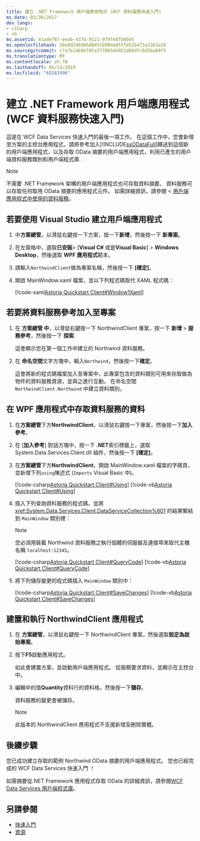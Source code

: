 ```yaml
---
title: 建立 .NET Framework 用戶端應用程式 (WCF 資料服務快速入門)
ms.date: 03/30/2017
dev_langs:
- csharp
- vb
ms.assetid: 41ade767-eeab-437d-9121-9797e8fb8045
ms.openlocfilehash: 50e8d24698bd8451b90da05ffe52b473a13b3a20
ms.sourcegitcommit: c7a7e1468bf0fa7f7065de951d60dfc8d5ba89f5
ms.translationtype: MT
ms.contentlocale: zh-TW
ms.lasthandoff: 05/14/2019
ms.locfileid: "65583596"
---
```

# <a name="creating-the-net-framework-client-application-wcf-data-services-quickstart"></a>建立 .NET Framework 用戶端應用程式 (WCF 資料服務快速入門)

這是在 WCF Data Services 快速入門的最後一項工作。 在這個工作中，您會新增至方案的主控台應用程式，請將參考加入[!INCLUDE[ssODataFull](../../../../includes/ssodatafull-md.md)]饋送到這個新的用戶端應用程式，以及存取 OData 摘要的用戶端應用程式，利用已產生的用戶端資料服務類別和用戶端程式庫.

> [!NOTE]
> 不需要 .NET Framework 架構的用戶端應用程式也可存取資料摘要。 資料服務可以存取任何取用 OData 摘要的應用程式元件。 如需詳細資訊，請參閱 <<c0> [ 用戶端應用程式中使用的資料服務](../../../../docs/framework/data/wcf/using-a-data-service-in-a-client-application-wcf-data-services.md)。

## <a name="to-create-the-client-application-by-using-visual-studio"></a>若要使用 Visual Studio 建立用戶端應用程式

1. 中**方案總管**，以滑鼠右鍵按一下方案，按一下**新增**，然後按一下 **新專案**。

2. 在左窗格中，選取**已安裝**> [**Visual C#** 或是**Visual Basic**] > **Windows Desktop**，然後選取  **WPF 應用程式**範本。

3. 請輸入`NorthwindClient`做為專案名稱，然後按一下 **[確定]**。

4. 開啟 MainWindow.xaml 檔案，並以下列程式碼取代 XAML 程式碼：

     [!code-xaml[Astoria Quickstart Client#Window1Xaml](../../../../samples/snippets/visualbasic/VS_Snippets_Misc/astoria_quickstart_client/vb/window1.xaml#window1xaml)]

## <a name="to-add-a-data-service-reference-to-the-project"></a>若要將資料服務參考加入至專案

1. 在 **方案總管 中**，以滑鼠右鍵按一下 NorthwindClient 專案，按一下 **新增** > **服務參考**，然後按一下 **探索**.

     這會顯示您在第一個工作中建立的 Northwind 資料服務。

2. 在 **命名空間**文字方塊中，輸入`Northwind`，然後按一下**確定**。

     這會將新的程式碼檔案加入至專案中，此專案包含的資料類別可用來存取做為物件的資料服務資源，並與之進行互動。 在命名空間 `NorthwindClient.Northwind` 中建立資料類別。

## <a name="to-access-data-service-data-in-the-wpf-application"></a>在 WPF 應用程式中存取資料服務的資料

1. 在**方案總管**下方**NorthwindClient**，以滑鼠右鍵按一下專案，然後按一下**加入參考**。

2. 在 [**加入參考**] 對話方塊中，按一下 **.NET**索引標籤上，選取 System.Data.Services.Client.dll 組件，然後按一下 **[確定]**。

3. 在**方案總管**下方**NorthwindClient**，開啟 MainWindow.xaml 檔案的字碼頁，並新增下列`using`陳述式 (`Imports` Visual Basic 中)。

    [!code-csharp[Astoria Quickstart Client#Using](../../../../samples/snippets/csharp/VS_Snippets_Misc/astoria_quickstart_client/cs/window1.xaml.cs#using)]
    [!code-vb[Astoria Quickstart Client#Using](../../../../samples/snippets/visualbasic/VS_Snippets_Misc/astoria_quickstart_client/vb/window1.xaml.vb#using)]

4. 插入下列查詢資料服務的程式碼，並將 <xref:System.Data.Services.Client.DataServiceCollection%601> 的結果繫結到 `MainWindow` 類別裡：

    > [!NOTE]
    > 您必須用裝載 Northwind 資料服務之執行個體的伺服器及連接埠來取代主機名稱 `localhost:12345`。

     [!code-csharp[Astoria Quickstart Client#QueryCode](../../../../samples/snippets/csharp/VS_Snippets_Misc/astoria_quickstart_client/cs/window1.xaml.cs#querycode)]
     [!code-vb[Astoria Quickstart Client#QueryCode](../../../../samples/snippets/visualbasic/VS_Snippets_Misc/astoria_quickstart_client/vb/window1.xaml.vb#querycode)]

5. 將下列儲存變更的程式碼插入 `MainWindow` 類別中：

     [!code-csharp[Astoria Quickstart Client#SaveChanges](../../../../samples/snippets/csharp/VS_Snippets_Misc/astoria_quickstart_client/cs/window1.xaml.cs#savechanges)]
     [!code-vb[Astoria Quickstart Client#SaveChanges](../../../../samples/snippets/visualbasic/VS_Snippets_Misc/astoria_quickstart_client/vb/window1.xaml.vb#savechanges)]

## <a name="to-build-and-run-the-northwindclient-application"></a>建置和執行 NorthwindClient 應用程式

1. 在 **方案總管**，以滑鼠右鍵按一下 NorthwindClient 專案，然後選取**設定為啟始專案**。

2. 按下**F5**啟動應用程式。

     如此會建置方案，並啟動用戶端應用程式。 從服務要求資料，並顯示在主控台中。

3. 編輯中的值**Quantity**資料行的資料格，然後按一下**儲存**。

     資料服務的變更會被儲存。

    > [!NOTE]
    > 此版本的 NorthwindClient 應用程式不支援新增及刪除實體。

## <a name="next-steps"></a>後續步驟

您已成功建立存取的範例 Northwind OData 摘要的用戶端應用程式。 您也已經完成的 WCF Data Services 快速入門 ！

如需摘要從.NET Framework 應用程式存取 OData 的詳細資訊，請參閱[WCF Data Services 用戶端程式庫](../../../../docs/framework/data/wcf/wcf-data-services-client-library.md)。

## <a name="see-also"></a>另請參閱

- [快速入門](../../../../docs/framework/data/wcf/getting-started-with-wcf-data-services.md)
- [資源](../../../../docs/framework/data/wcf/wcf-data-services-resources.md)

